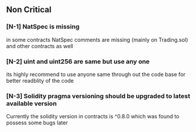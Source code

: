 ## Non Critical

### [N-1] NatSpec is missing 
in some contracts NatSpec comments are missing (mainly on Trading.sol) and other contracts as well

### [N-2] uint and uint256 are same but use any one
its highly recommend to use anyone same through out the code base for better readblity of the code 

###  [N-3] Solidity pragma versioning should be upgraded to latest available version
Currently the solidity version in contracts is ^0.8.0 which was found to possess some bugs later
